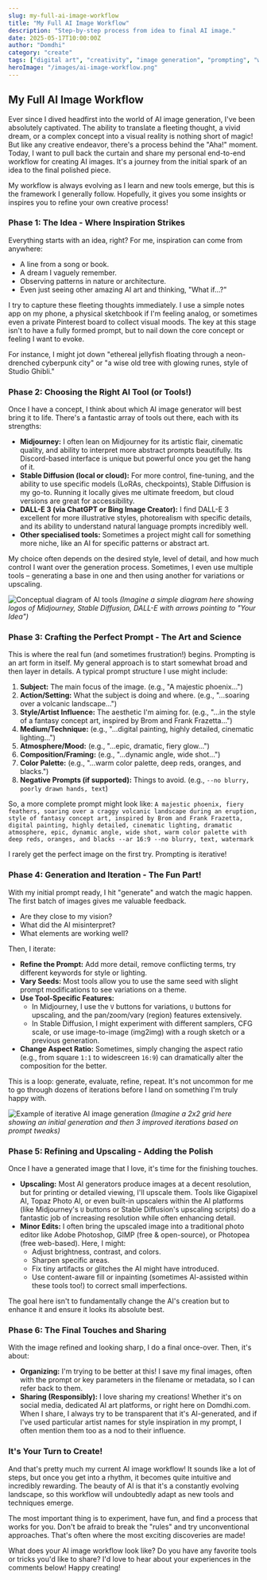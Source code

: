 ```yaml
---
slug: my-full-ai-image-workflow
title: "My Full AI Image Workflow"
description: "Step-by-step process from idea to final AI image."
date: 2025-05-17T10:00:00Z
author: "Domdhi"
category: "create"
tags: ["digital art", "creativity", "image generation", "prompting", "workflow"]
heroImage: "/images/ai-image-workflow.png"
---
```

## My Full AI Image Workflow

Ever since I dived headfirst into the world of AI image generation, I've been absolutely captivated. The ability to translate a fleeting thought, a vivid dream, or a complex concept into a visual reality is nothing short of magic! But like any creative endeavor, there's a process behind the "Aha!" moment. Today, I want to pull back the curtain and share my personal end-to-end workflow for creating AI images. It's a journey from the initial spark of an idea to the final polished piece.

My workflow is always evolving as I learn and new tools emerge, but this is the framework I generally follow. Hopefully, it gives you some insights or inspires you to refine your own creative process!

### Phase 1: The Idea - Where Inspiration Strikes

Everything starts with an idea, right? For me, inspiration can come from anywhere:
*   A line from a song or book.
*   A dream I vaguely remember.
*   Observing patterns in nature or architecture.
*   Even just seeing other amazing AI art and thinking, "What if...?"

I try to capture these fleeting thoughts immediately. I use a simple notes app on my phone, a physical sketchbook if I'm feeling analog, or sometimes even a private Pinterest board to collect visual moods. The key at this stage isn't to have a fully formed prompt, but to nail down the core concept or feeling I want to evoke.

For instance, I might jot down "ethereal jellyfish floating through a neon-drenched cyberpunk city" or "a wise old tree with glowing runes, style of Studio Ghibli."

### Phase 2: Choosing the Right AI Tool (or Tools!)

Once I have a concept, I think about which AI image generator will best bring it to life. There's a fantastic array of tools out there, each with its strengths:

*   **Midjourney:** I often lean on Midjourney for its artistic flair, cinematic quality, and ability to interpret more abstract prompts beautifully. Its Discord-based interface is unique but powerful once you get the hang of it.
*   **Stable Diffusion (local or cloud):** For more control, fine-tuning, and the ability to use specific models (LoRAs, checkpoints), Stable Diffusion is my go-to. Running it locally gives me ultimate freedom, but cloud versions are great for accessibility.
*   **DALL-E 3 (via ChatGPT or Bing Image Creator):** I find DALL-E 3 excellent for more illustrative styles, photorealism with specific details, and its ability to understand natural language prompts incredibly well.
*   **Other specialised tools:** Sometimes a project might call for something more niche, like an AI for specific patterns or abstract art.

My choice often depends on the desired style, level of detail, and how much control I want over the generation process. Sometimes, I even use multiple tools – generating a base in one and then using another for variations or upscaling.

![Conceptual diagram of AI tools](/images/ai-tool-selection.png)
*(Imagine a simple diagram here showing logos of Midjourney, Stable Diffusion, DALL-E with arrows pointing to "Your Idea")*

### Phase 3: Crafting the Perfect Prompt - The Art and Science

This is where the real fun (and sometimes frustration!) begins. Prompting is an art form in itself. My general approach is to start somewhat broad and then layer in details. A typical prompt structure I use might include:

1.  **Subject:** The main focus of the image. (e.g., "A majestic phoenix...")
2.  **Action/Setting:** What the subject is doing and where. (e.g., "...soaring over a volcanic landscape...")
3.  **Style/Artist Influence:** The aesthetic I'm aiming for. (e.g., "...in the style of a fantasy concept art, inspired by Brom and Frank Frazetta...")
4.  **Medium/Technique:** (e.g., "...digital painting, highly detailed, cinematic lighting...")
5.  **Atmosphere/Mood:** (e.g., "...epic, dramatic, fiery glow...")
6.  **Composition/Framing:** (e.g., "...dynamic angle, wide shot...")
7.  **Color Palette:** (e.g., "...warm color palette, deep reds, oranges, and blacks.")
8.  **Negative Prompts (if supported):** Things to avoid. (e.g., `--no blurry, poorly drawn hands, text`)

So, a more complete prompt might look like:
`A majestic phoenix, fiery feathers, soaring over a craggy volcanic landscape during an eruption, style of fantasy concept art, inspired by Brom and Frank Frazetta, digital painting, highly detailed, cinematic lighting, dramatic atmosphere, epic, dynamic angle, wide shot, warm color palette with deep reds, oranges, and blacks --ar 16:9 --no blurry, text, watermark`

I rarely get the perfect image on the first try. Prompting is iterative!

### Phase 4: Generation and Iteration - The Fun Part!

With my initial prompt ready, I hit "generate" and watch the magic happen. The first batch of images gives me valuable feedback.
*   Are they close to my vision?
*   What did the AI misinterpret?
*   What elements are working well?

Then, I iterate:
*   **Refine the Prompt:** Add more detail, remove conflicting terms, try different keywords for style or lighting.
*   **Vary Seeds:** Most tools allow you to use the same seed with slight prompt modifications to see variations on a theme.
*   **Use Tool-Specific Features:**
    *   In Midjourney, I use the `V` buttons for variations, `U` buttons for upscaling, and the pan/zoom/vary (region) features extensively.
    *   In Stable Diffusion, I might experiment with different samplers, CFG scale, or use image-to-image (img2img) with a rough sketch or a previous generation.
*   **Change Aspect Ratio:** Sometimes, simply changing the aspect ratio (e.g., from square `1:1` to widescreen `16:9`) can dramatically alter the composition for the better.

This is a loop: generate, evaluate, refine, repeat. It's not uncommon for me to go through dozens of iterations before I land on something I'm truly happy with.

![Example of iterative AI image generation](/images/ai-iteration-example.png)
*(Imagine a 2x2 grid here showing an initial generation and then 3 improved iterations based on prompt tweaks)*

### Phase 5: Refining and Upscaling - Adding the Polish

Once I have a generated image that I love, it's time for the finishing touches.

*   **Upscaling:** Most AI generators produce images at a decent resolution, but for printing or detailed viewing, I'll upscale them. Tools like Gigapixel AI, Topaz Photo AI, or even built-in upscalers within the AI platforms (like Midjourney's `U` buttons or Stable Diffusion's upscaling scripts) do a fantastic job of increasing resolution while often enhancing detail.
*   **Minor Edits:** I often bring the upscaled image into a traditional photo editor like Adobe Photoshop, GIMP (free & open-source), or Photopea (free web-based). Here, I might:
    *   Adjust brightness, contrast, and colors.
    *   Sharpen specific areas.
    *   Fix tiny artifacts or glitches the AI might have introduced.
    *   Use content-aware fill or inpainting (sometimes AI-assisted within these tools too!) to correct small imperfections.

The goal here isn't to fundamentally change the AI's creation but to enhance it and ensure it looks its absolute best.

### Phase 6: The Final Touches and Sharing

With the image refined and looking sharp, I do a final once-over. Then, it's about:

*   **Organizing:** I'm trying to be better at this! I save my final images, often with the prompt or key parameters in the filename or metadata, so I can refer back to them.
*   **Sharing (Responsibly):** I love sharing my creations! Whether it's on social media, dedicated AI art platforms, or right here on Domdhi.com. When I share, I always try to be transparent that it's AI-generated, and if I've used particular artist names for style inspiration in my prompt, I often mention them too as a nod to their influence.

### It's Your Turn to Create!

And that's pretty much my current AI image workflow! It sounds like a lot of steps, but once you get into a rhythm, it becomes quite intuitive and incredibly rewarding. The beauty of AI is that it's a constantly evolving landscape, so this workflow will undoubtedly adapt as new tools and techniques emerge.

The most important thing is to experiment, have fun, and find a process that works for you. Don't be afraid to break the "rules" and try unconventional approaches. That's often where the most exciting discoveries are made!

What does your AI image workflow look like? Do you have any favorite tools or tricks you'd like to share? I'd love to hear about your experiences in the comments below! Happy creating!